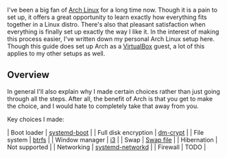 ---
---

I've been a big fan of [Arch Linux] for a long time now. Though it is a pain to
set up, it offers a great opportunity to learn exactly how everything fits
together in a Linux distro. There's also that pleasant satisfaction when
everything is finally set up exactly the way I like it. In the interest of
making this process easier, I've written down my personal Arch Linux setup
here. Though this guide does set up Arch as a [VirtualBox] guest, a lot of this
applies to my other setups as well.

[Arch Linux]: https://archlinux.org/
[VirtualBox]: https://www.virtualbox.org/

## Overview

In general I'll also explain why I made certain choices rather than just going
through all the steps. After all, the benefit of Arch is that you get to make
the choice, and I would hate to completely take that away from you.

Key choices I made:

| Boot loader          | [systemd-boot]     |
| Full disk encryption | [dm-crypt]         |
| File system          | [btrfs]            |
| Window manager       | [i3]               |
| Swap                 | [Swap file]        |
| Hibernation          | Not supported      |
| Networking           | [systemd-networkd] |
| Firewall             | TODO               |

[systemd-boot]: https://www.freedesktop.org/wiki/Software/systemd/systemd-boot/
[dm-crypt]: https://en.wikipedia.org/wiki/Dm-crypt
[btrfs]: https://btrfs.wiki.kernel.org/index.php/Main_Page
[i3]: https://i3wm.org/
[Swap file]: https://wiki.archlinux.org/title/Swap#Swap_file
[systemd-networkd]: https://www.freedesktop.org/software/systemd/man/systemd-networkd.service.html
